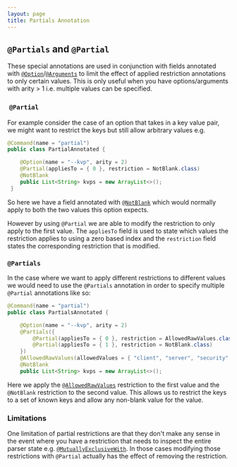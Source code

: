 ```yaml
---
layout: page
title: Partials Annotation
---
```


## `@Partials` and `@Partial`

These special annotations are used in conjunction with fields annotated with [`@Option`](option.html)/[`@Arguments`](arguments.html) to limit the effect of applied restriction annotations to only certain values.  This is only useful when you have options/arguments with arity &gt; 1 i.e. multiple values can be specified.

###  `@Partial`

For example consider the case of an option that takes in a key value pair, we might want to restrict the keys but still allow arbitrary values e.g.

```java
@Command(name = "partial")
public class PartialAnnotated {

    @Option(name = "--kvp", arity = 2)
    @Partial(appliesTo = { 0 }, restriction = NotBlank.class)
    @NotBlank
    public List<String> kvps = new ArrayList<>();
 }
```

So here we have a field annotated with [`@NotBlank`](not-blank.html) which would normally apply to both the two values this option expects.

However by using `@Partial` we are able to modify the restriction to only apply to the first value.  The `appliesTo` field is used to state which values the restriction applies to using a zero based index and the `restriction` field states the corresponding restriction that is modified.

### `@Partials`

In the case where we want to apply different restrictions to different values we would need to use the `@Partials` annotation in order to specify multiple `@Partial` annotations like so:

```java
@Command(name = "partial")
public class PartialsAnnotated {

    @Option(name = "--kvp", arity = 2)
    @Partials({
        @Partial(appliesTo = { 0 }, restriction = AllowedRawValues.class),
        @Partial(appliesTo = { 1 }, restriction = NotBlank.class)
    })
    @AllowedRawValues(allowedValues = { "client", "server", "security" })
    @NotBlank
    public List<String> kvps = new ArrayList<>();
```

Here we apply the [`@AllowedRawValues`](allowed-raw-values.html) restriction to the first value and the `@NotBlank` restriction to the second value.  This allows us to restrict the keys to a set of known keys and allow any non-blank value for the value.

### Limitations

One limitation of partial restrictions are that they don't make any sense in the event where you have a restriction that needs to inspect the entire parser state e.g. [`@MutuallyExclusiveWith`](mutually-exclusive-with.html).  In those cases modifying those restrictions with `@Partial` actually has the effect of removing the restriction.
